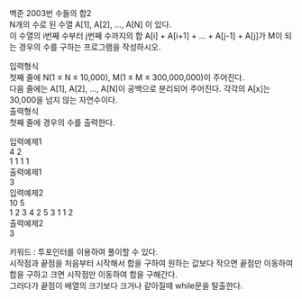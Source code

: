 백준 2003번 수들의 합2  
N개의 수로 된 수열 A[1], A[2], …, A[N] 이 있다.  
이 수열의 i번째 수부터 j번째 수까지의 합 A[i] + A[i+1] + … + A[j-1] + A[j]가 M이 되는 경우의 수를 구하는 프로그램을 작성하시오.  

입력형식  
첫째 줄에 N(1 ≤ N ≤ 10,000), M(1 ≤ M ≤ 300,000,000)이 주어진다.  
다음 줄에는 A[1], A[2], …, A[N]이 공백으로 분리되어 주어진다. 각각의 A[x]는 30,000을 넘지 않는 자연수이다.  
출력형식  
첫째 줄에 경우의 수를 출력한다.  

입력예제1  
4 2  
1 1 1 1  
출력예제1  
3  
입력예제2  
10 5  
1 2 3 4 2 5 3 1 1 2  
출력예제2  
3  

키워드 : 투포인터를 이용하여 풀이할 수 있다.  
시작점과 끝점을 처음부터 시작해서 합을 구하여 원하는 값보다 작으면 끝점만 이동하여 합을 구하고 크면 시작점만 이동하여 합을 구해간다.  
그러다가 끝점이 배열의 크기보다 크거나 같아질때 while문을 탈출한다.